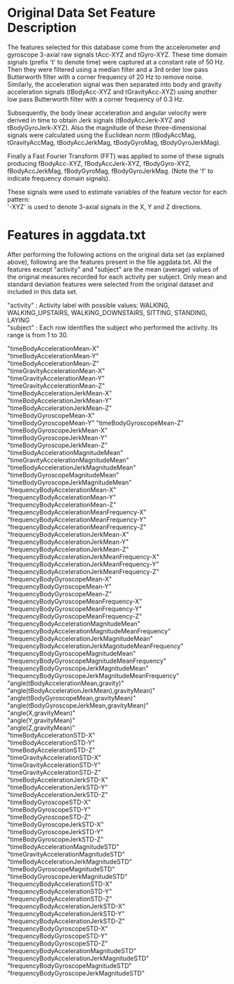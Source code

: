 # Original Data Set Feature Description
The features selected for this database come from the accelerometer and gyroscope 3-axial raw signals tAcc-XYZ and tGyro-XYZ. These time domain signals (prefix 't' to denote time) were captured at a constant rate of 50 Hz. Then they were filtered using a median filter and a 3rd order low pass Butterworth filter with a corner frequency of 20 Hz to remove noise. Similarly, the acceleration signal was then separated into body and gravity acceleration signals (tBodyAcc-XYZ and tGravityAcc-XYZ) using another low pass Butterworth filter with a corner frequency of 0.3 Hz. 

Subsequently, the body linear acceleration and angular velocity were derived in time to obtain Jerk signals (tBodyAccJerk-XYZ and tBodyGyroJerk-XYZ). Also the magnitude of these three-dimensional signals were calculated using the Euclidean norm (tBodyAccMag, tGravityAccMag, tBodyAccJerkMag, tBodyGyroMag, tBodyGyroJerkMag). 

Finally a Fast Fourier Transform (FFT) was applied to some of these signals producing fBodyAcc-XYZ, fBodyAccJerk-XYZ, fBodyGyro-XYZ, fBodyAccJerkMag, fBodyGyroMag, fBodyGyroJerkMag. (Note the 'f' to indicate frequency domain signals). 

These signals were used to estimate variables of the feature vector for each pattern:  
'-XYZ' is used to denote 3-axial signals in the X, Y and Z directions.

# Features in aggdata.txt

After performing the following actions on the original data set (as explained above), following are the features present in the file aggdata.txt. All the features except "activity" and "subject" are the mean (average) values of the original measures recorded for each activity per subject. Only mean and standard deviation features were selected from the original dataset and included in this data set. 

"activity" : Activity label with possible values: WALKING, WALKING_UPSTAIRS, WALKING_DOWNSTAIRS, SITTING, STANDING, LAYING   
"subject" : Each row identifies the subject who performed the activity. Its range is from 1 to 30.   

"timeBodyAccelerationMean-X"  
"timeBodyAccelerationMean-Y"  
"timeBodyAccelerationMean-Z"  
"timeGravityAccelerationMean-X"  
"timeGravityAccelerationMean-Y"  
"timeGravityAccelerationMean-Z"  
"timeBodyAccelerationJerkMean-X"  
"timeBodyAccelerationJerkMean-Y"  
"timeBodyAccelerationJerkMean-Z"  
"timeBodyGyroscopeMean-X"  
"timeBodyGyroscopeMean-Y" 
"timeBodyGyroscopeMean-Z"  
"timeBodyGyroscopeJerkMean-X"  
"timeBodyGyroscopeJerkMean-Y"  
"timeBodyGyroscopeJerkMean-Z"  
"timeBodyAccelerationMagnitudeMean"  
"timeGravityAccelerationMagnitudeMean"  
"timeBodyAccelerationJerkMagnitudeMean"  
"timeBodyGyroscopeMagnitudeMean"  
"timeBodyGyroscopeJerkMagnitudeMean"  
"frequencyBodyAccelerationMean-X"  
"frequencyBodyAccelerationMean-Y"  
"frequencyBodyAccelerationMean-Z"  
"frequencyBodyAccelerationMeanFrequency-X"  
"frequencyBodyAccelerationMeanFrequency-Y"  
"frequencyBodyAccelerationMeanFrequency-Z"  
"frequencyBodyAccelerationJerkMean-X"  
"frequencyBodyAccelerationJerkMean-Y"  
"frequencyBodyAccelerationJerkMean-Z"  
"frequencyBodyAccelerationJerkMeanFrequency-X"  
"frequencyBodyAccelerationJerkMeanFrequency-Y"  
"frequencyBodyAccelerationJerkMeanFrequency-Z"  
"frequencyBodyGyroscopeMean-X"  
"frequencyBodyGyroscopeMean-Y"  
"frequencyBodyGyroscopeMean-Z"  
"frequencyBodyGyroscopeMeanFrequency-X"  
"frequencyBodyGyroscopeMeanFrequency-Y"  
"frequencyBodyGyroscopeMeanFrequency-Z"  
"frequencyBodyAccelerationMagnitudeMean"  
"frequencyBodyAccelerationMagnitudeMeanFrequency"  
"frequencyBodyAccelerationJerkMagnitudeMean"  
"frequencyBodyAccelerationJerkMagnitudeMeanFrequency"  
"frequencyBodyGyroscopeMagnitudeMean"  
"frequencyBodyGyroscopeMagnitudeMeanFrequency"  
"frequencyBodyGyroscopeJerkMagnitudeMean"  
"frequencyBodyGyroscopeJerkMagnitudeMeanFrequency"  
"angle(tBodyAccelerationMean,gravity)"  
"angle(tBodyAccelerationJerkMean),gravityMean)"  
"angle(tBodyGyroscopeMean,gravityMean)"  
"angle(tBodyGyroscopeJerkMean,gravityMean)"  
"angle(X,gravityMean)"  
"angle(Y,gravityMean)"  
"angle(Z,gravityMean)"  
"timeBodyAccelerationSTD-X"  
"timeBodyAccelerationSTD-Y"  
"timeBodyAccelerationSTD-Z"  
"timeGravityAccelerationSTD-X"  
"timeGravityAccelerationSTD-Y"  
"timeGravityAccelerationSTD-Z"  
"timeBodyAccelerationJerkSTD-X"  
"timeBodyAccelerationJerkSTD-Y"  
"timeBodyAccelerationJerkSTD-Z"  
"timeBodyGyroscopeSTD-X"  
"timeBodyGyroscopeSTD-Y"  
"timeBodyGyroscopeSTD-Z"  
"timeBodyGyroscopeJerkSTD-X"  
"timeBodyGyroscopeJerkSTD-Y"  
"timeBodyGyroscopeJerkSTD-Z"  
"timeBodyAccelerationMagnitudeSTD"  
"timeGravityAccelerationMagnitudeSTD"  
"timeBodyAccelerationJerkMagnitudeSTD"  
"timeBodyGyroscopeMagnitudeSTD"  
"timeBodyGyroscopeJerkMagnitudeSTD"  
"frequencyBodyAccelerationSTD-X"  
"frequencyBodyAccelerationSTD-Y"  
"frequencyBodyAccelerationSTD-Z"  
"frequencyBodyAccelerationJerkSTD-X"  
"frequencyBodyAccelerationJerkSTD-Y"  
"frequencyBodyAccelerationJerkSTD-Z"  
"frequencyBodyGyroscopeSTD-X"   
"frequencyBodyGyroscopeSTD-Y"  
"frequencyBodyGyroscopeSTD-Z"  
"frequencyBodyAccelerationMagnitudeSTD"  
"frequencyBodyAccelerationJerkMagnitudeSTD"  
"frequencyBodyGyroscopeMagnitudeSTD"  
"frequencyBodyGyroscopeJerkMagnitudeSTD" 
